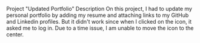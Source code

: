 Project "Updated Portfolio"
Description 
On this project, I had to update my personal portfolio by adding my resume and attaching links to my GitHub and Linkedin profiles. But it didn't work since when I clicked on the icon, it asked me to log in. Due to a time issue, I am unable to move the icon to the center.
